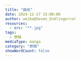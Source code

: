 ```yaml
---
title: "曲绘"
date: 2024-12-27 15:00:00
author: weibo@Seven_Endlingerror
resources:
  - src: "**.jpg"
tags:
  - 原稿
mediaType: manga
category: "原稿"
showWordCount: false
---
```

